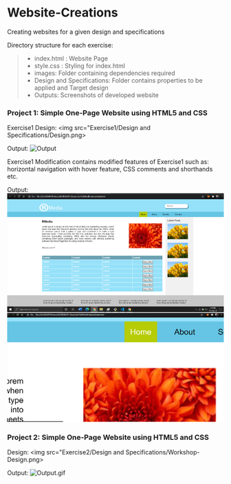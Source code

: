 # Website-Creations
Creating websites for a given design and specifications 

Directory structure for each exercise:
>- index.html : Website Page
>- style.css : Styling for index.html <br/>
>- images: Folder containing dependencies required <br/>
>- Design and Specifications: Folder contains properties to be applied and Target design <br/>
>- Outputs: Screenshots of developed website

### Project 1: Simple One-Page Website using HTML5 and CSS

Exercise1 Design:
<img src="Exercise1/Design and Specifications/Design.png>

Output:
<img src="Excercise1/Outputs/Update1_18_Sep_2020.png" alt="Output">


Exercise1 Modification contains modified features of Exercise1 such as: horizontal navigation with hover feature, CSS comments and shorthands etc.

Output:
<img src="Excercise1 Modification/Outputs/Update3_18_Sep_2020.png" alt="Output">

### Project 2: Simple One-Page Website using HTML5 and CSS
Design:
<img src="Exercise2/Design and Specifications/Workshop-Design.png>

Output:
<img src="https://gifs.com/gif/output-NLJ386" alt="Output.gif">